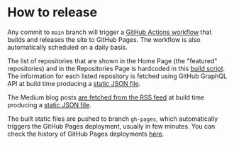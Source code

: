 # How to release

Any commit to `main` branch will trigger a [GitHub Actions workflow](./.github/workflows) that builds and releases
the site to GitHub Pages. The workflow is also automatically scheduled on a daily basis.

The list of repositories that are shown in the Home Page (the "featured" repositories) and in the Repositories Page is hardcoded in this [build script](./src/scripts/build-repo-data.js).
The information for each listed repository is fetched using GitHub GraphQL API at build time
producing a [static JSON file](./static/repos.json).

The Medium blog posts [are fetched from the RSS feed](./src/scripts/build-posts-data.js) at build time
producing a [static JSON file](./static/posts.json).

The built static files are pushed to branch `gh-pages`, which automatically triggers the GitHub Pages deployment, usually
in few minutes. You can check the history of GitHub Pages deployments [here](https://github.com/ExpediaGroup/expediagroup.github.io/deployments).
